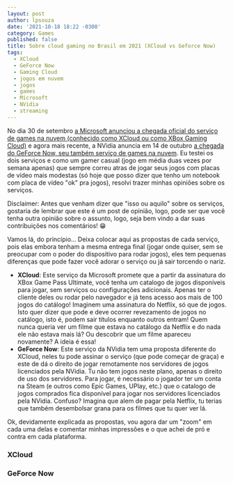 ```yaml
---
layout: post
author: lpsouza
date: '2021-10-18 18:22 -0300'
category: Games
published: false
title: Sobre cloud gaming no Brasil em 2021 (XCloud vs Geforce Now)
tags:
  - XCloud
  - GeForce Now
  - Gaming Cloud
  - jogos em nuvem
  - jogos
  - games
  - Microsoft
  - NVidia
  - streaming
---
```

No dia 30 de setembro [a Microsoft anunciou a chegada oficial do serviço de games na nuvem (conhecido como XCloud ou como XBox Gaming Cloud)](https://www.tecmundo.com.br/voxel/225871-xcloud-chega-oficialmente-brasil-30-100-jogos.htm "xCloud chega oficialmente ao Brasil hoje (30) com mais de 100 jogos") e agora mais recente, a NVidia anuncia em 14 de outubro [a chegada do GeForce Now, seu também serviço de games na nuvem](https://www.techtudo.com.br/noticias/2021/10/geforce-now-chega-ao-brasil-veja-jogos-requisitos-e-precos-do-servico.ghtml "GeForce Now chega ao Brasil: veja jogos, requisitos e preços do serviço"). Eu testei os dois serviços e como um gamer casual (jogo em média duas vezes por semana apenas) que sempre correu atras de jogar seus jogos com placas de vídeo mais modestas (só hoje que posso dizer que tenho um notebook com placa de vídeo "ok" pra jogos), resolvi trazer minhas opiniões sobre os serviços.

Disclaimer: Antes que venham dizer que "isso ou aquilo" sobre os serviços, gostaria de lembrar que este é um post de opinião, logo, pode ser que você tenha outra opinião sobre o assunto, logo, seja bem vindo a dar suas contribuições nos comentários! 😁

Vamos lá, do princípio... Deixa colocar aqui as propostas de cada serviço, pois elas embora tenham a mesma entrega final (jogar onde quiser, sem se preocupar com o poder do dispositivo para rodar jogos), eles tem pequenas diferenças que pode fazer você adorar o serviço ou já sair torcendo o nariz.

- **XCloud**: Este serviço da Microsoft promete que a partir da assinatura do XBox Game Pass Ultimate, você tenha um catalogo de jogos disponíveis para jogar, sem serviços ou configurações adicionais. Apenas ter o cliente deles ou rodar pelo navegador e já tens acesso aos mais de 100 jogos do catálogo! Imaginem uma assinatura do Netflix, só que de jogos. Isto quer dizer que pode e deve ocorrer revezamento de jogos no catálogo, isto é, podem sair títulos enquanto outros entram! Quem nunca queria ver um filme que estava no catálogo da Netflix e do nada ele não estava mais lá? Ou descobrir que um filme apareceu novamente? A ideia é essa!
- **GeForce Now**: Este serviço da NVidia tem uma proposta diferente do XCloud, neles tu pode assinar o serviço (que pode começar de graça) e este de dá o direito de jogar remotamente nos servidores de jogos licenciados pela NVidia. Tu não tem jogos neste plano, apenas o direito de uso dos servidores. Para jogar, é necessário o jogador ter um conta na Steam (e outros como Epic Games, UPlay, etc.) que o catalogo de jogos comprados fica disponível para jogar nos servidores licenciados pela NVidia. Confuso? Imagina que alem de pagar pela Netflix, tu terias que também desembolsar grana para os filmes que tu quer ver lá.

Ok, devidamente explicada as propostas, vou agora dar um "zoom" em cada uma delas e comentar minhas impressões e o que achei de pró e contra em cada plataforma.

### XCloud

### GeForce Now
